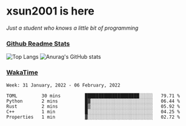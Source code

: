 # xsun2001 is here

*Just a student who knows a little bit of programming*

### [Github Readme Stats](https://github.com/anuraghazra/github-readme-stats)

![Top Langs](https://github-readme-stats.vercel.app/api/top-langs/?username=xsun2001&layout=compact&theme=radical) ![Anurag's GitHub stats](https://github-readme-stats.vercel.app/api?username=xsun2001&show_icons=true&theme=radical)

### [WakaTime](https://wakatime.com)

<!--START_SECTION:waka-->
```text
Week: 31 January, 2022 - 06 February, 2022

TOML         30 mins         ████████████████████░░░░░   79.71 % 
Python       2 mins          █▓░░░░░░░░░░░░░░░░░░░░░░░   06.44 % 
Rust         2 mins          █▒░░░░░░░░░░░░░░░░░░░░░░░   05.92 % 
C++          1 min           █░░░░░░░░░░░░░░░░░░░░░░░░   04.25 % 
Properties   1 min           ▓░░░░░░░░░░░░░░░░░░░░░░░░   02.72 % 
```
<!--END_SECTION:waka-->
